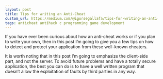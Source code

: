 ```yaml
---
layout: post
title: Tips for writing an Anti-Cheat
custom_url: https://medium.com/@igorsegallafa/tips-for-writing-an-anti-cheat-d8f7478c3ff9
tags: anticheat antihack c programming game development
---
```


If you have ever been curious about how an anti-cheat works or if you plan to write your own, then in this post I’m going to give you a few tips on how to detect and protect your application from these well-known cheaters.

It is worth noting that in this post I’m going to emphasize the client-side part, and not the server. To avoid future problems and have a totally secure application, the best you can do is to have a well written program that doesn’t allow the exploitation of faults by third parties in any way.
